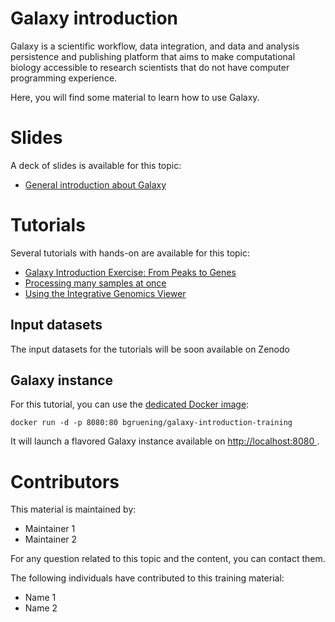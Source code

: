 Galaxy introduction
===================

Galaxy is a scientific workflow, data integration, and data and analysis persistence and publishing platform that aims to make computational biology accessible to research scientists that do not have computer programming experience.

Here, you will find some material to learn how to use Galaxy.

# Slides

A deck of slides is available for this topic:

- [General introduction about Galaxy]({{site.baseurl}}/topics/introduction/slides/)

# Tutorials

Several tutorials with hands-on are available for this topic:

- [Galaxy Introduction Exercise: From Peaks to Genes](tutorials/galaxy-intro-peaks2genes/tutorial.md)
- [Processing many samples at once](tutorials/processing-many-samples-at-once/tutorial.md)
- [Using the Integrative Genomics Viewer](/tutorials/igv-introduction/tutorial.md)

## Input datasets

The input datasets for the tutorials will be soon available on Zenodo

## Galaxy instance

For this tutorial, you can use the [dedicated Docker image](docker/README.md):

```
docker run -d -p 8080:80 bgruening/galaxy-introduction-training
```

It will launch a flavored Galaxy instance available on
[http://localhost:8080 ](http://localhost:8080).

# Contributors

This material is maintained by:

- Maintainer 1
- Maintainer 2

For any question related to this topic and the content, you can contact them.

The following individuals have contributed to this training material:

- Name 1
- Name 2
